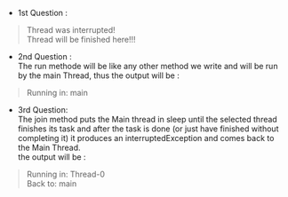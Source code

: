 - 1st Question :  
>Thread was interrupted!\
Thread will be finished here!!!

- 2nd Question :  
The run methode will be like any other method we write and will be run by the main Thread, thus the output will be :
>Running in: main

- 3rd Question:  
The join method puts the Main thread in sleep until the selected thread finishes its task and after the task is done (or just have finished without completing it) it produces an interruptedException and comes back to the Main Thread.  
the output will be : 
>Running in: Thread-0\
Back to: main